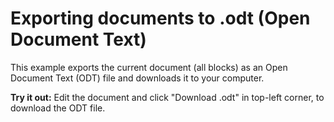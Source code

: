 # Exporting documents to .odt (Open Document Text)

This example exports the current document (all blocks) as an Open Document Text (ODT) file and downloads it to your computer.

**Try it out:** Edit the document and click "Download .odt" in top-left corner, to download the ODT file.
